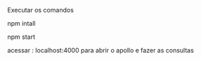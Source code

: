 Executar os comandos

npm intall

npm start

acessar : localhost:4000  para abrir o apollo e fazer as consultas
